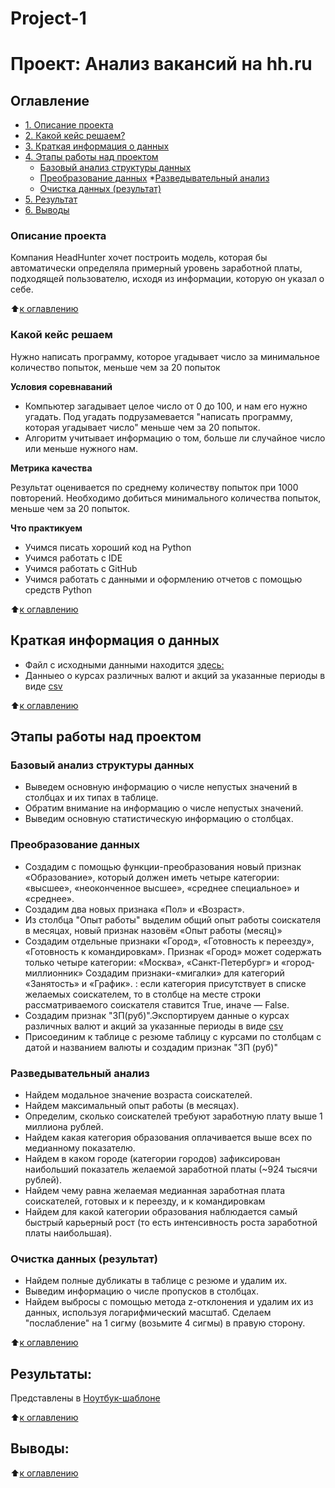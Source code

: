 # Project-1
# Проект: Анализ вакансий на hh.ru

## Оглавление
* [1. Описание проекта](https://github.com/Ter4ik/DS/tree/main/Project-1/README.md#Описание-проекта)
* [2. Какой кейс решаем?](https://github.com/Ter4ik/DS/tree/main/Project-1/README.md#Какой-кейс-решаем)
* [3. Краткая информация о данных](https://github.com/Ter4ik/DS/tree/main/Project-1/READMEmd#Краткая-информация-о-данных)
* [4. Этапы работы над проектом](https://github.com/Ter4ik/DS/tree/main/Project-1/README.md#Этапы-работы-над-проектом)
  * [Базовый анализ структуры данных](https://github.com/Ter4ik/DS/tree/main/Project-1/README.md#Базовый_анализ_структуры_данных)
  * [Преобразование данных](https://github.com/Ter4ik/DS/tree/main/Project-1/README.md#Преобразование_данных)
  *[Разведывательный анализ](https://github.com/Ter4ik/DS/tree/main/Project-1/README.md#Разведывательный_анализ)
  * [Очистка данных (результат)](https://github.com/Ter4ik/DS/tree/main/Project-1/README.md#Очистка_данных-(результат))
* [5. Результат](https://github.com/Ter4ik/DS/tree/main/Project-1/README.md#Результат)
* [6. Выводы](https://github.com/Ter4ik/DS/tree/main/Project-1/README.md#Выводы)

### Описание проекта
Компания HeadHunter хочет построить модель, которая бы автоматически определяла примерный уровень заработной платы, подходящей пользователю, исходя из информации, которую он указал о себе.

:arrow_up:[к оглавлению](https://github.com/Ter4ik/DS/tree/main/Project-1/README.md#Оглавление)

### Какой кейс решаем
Нужно написать программу, которое угадывает число за минимальное количество попыток, меньше чем за 20 попыток

**Условия соревнаваний**
- Компьютер загадывает целое число от 0 до 100,  и нам его нужно угадать. Под угадать подрузамевается "написать программу, которая угадывает число" меньше чем за 20 попыток.
- Алгоритм учитывает информацию о том, больше ли случайное число или меньше нужного нам.

**Метрика качества**

Результат оценивается по среднему количеству попыток при 1000 повторений. Необходимо добиться минимального количества попыток, меньше чем за 20 попыток.

**Что практикуем**

- Учимся писать хороший код на Python
- Учимся работать с IDE
- Учимся работать с GitHub
- Учимся работать с данными и оформлению отчетов с помощью средств Python


:arrow_up:[к оглавлению](https://github.com/Ter4ik/DS/tree/main/Project-1/README.md#Оглавление)

## Краткая информация о данных
* Файл с исходными данными находится [здесь:](https://drive.google.com/file/d/1aacY3qjpwV8LbWz6YTwWzgvJDp2KAMyu/view?usp=sharing)
* Данныео о курсах различных валют и акций за указанные периоды в виде [csv](https://drive.google.com/file/d/1mm6QNbVMfsvmKQVPQtHRBmF83NOWHsdi/view?usp=sharing)

:arrow_up:[к оглавлению](https://github.com/Ter4ik/DS/tree/main/Project-1/README.md#Оглавление)

## Этапы работы над проектом
### Базовый анализ структуры данных
- Выведем основную информацию о числе непустых значений в столбцах и их типах в таблице.
- Обратим внимание на информацию о числе непустых значений.
- Выведим основную статистическую информацию о столбцах.

### Преобразование данных
- Создадим с помощью функции-преобразования новый признак «Образование», который должен иметь четыре категории: «высшее», «неоконченное высшее», «среднее специальное» и «среднее».
- Создадим два новых признака «Пол» и «Возраст».
- Из столбца "Опыт работы" выделим общий опыт работы соискателя в месяцах, новый признак назовём «Опыт работы (месяц)»
- Создадим отдельные признаки «Город», «Готовность к переезду»,
«Готовность к командировкам». Признак «Город» может содержать только четыре категории: «Москва»,
«Санкт-Петербург» и «город-миллионник» 
Создадим признаки-«мигалки» для категорий «Занятость» и «График».
: если категория присутствует в списке желаемых соискателем, то в столбце на месте строки рассматриваемого соискателя ставится True, иначе — False.
- Создадим признак "ЗП(руб)".Экспортируем данные о курсах различных валют и акций за указанные периоды в виде [csv](https://drive.google.com/file/d/1mm6QNbVMfsvmKQVPQtHRBmF83NOWHsdi/view?usp=sharing)
- Присоединим к таблице с резюме таблицу с курсами по столбцам с датой и названием валюты и создадим признак "ЗП (руб)"

### Разведывательный анализ
- Найдем модальное значение возраста соискателей.
- Найдем максимальный опыт работы (в месяцах).
- Определим, сколько соискателей требуют заработную плату выше 1 миллиона рублей.
- Найдем какая категория образования оплачивается выше всех по медианному показателю.
- Найдем в каком городе (категории городов) зафиксирован наибольший показатель желаемой заработной платы (~924 тысячи рублей).
- Найдем чему равна желаемая медианная заработная плата соискателей, готовых и к переезду, и к командировкам
- Найдем для какой категории образования наблюдается самый быстрый карьерный рост (то есть интенсивность роста заработной платы наибольшая).

### Очистка данных (результат)
- Найдем полные дубликаты в таблице с резюме и удалим их.
- Выведим информацию о числе пропусков в столбцах.
- Найдем выбросы с помощью метода z-отклонения и удалим их из данных, используя логарифмический масштаб. Сделаем "послабление" на 1 сигму (возьмите 4 сигмы) в правую сторону.

:arrow_up:[к оглавлению](https://github.com/Ter4ik/DS/tree/main/Project-1/README.md#Оглавление)

## Результаты:

Представлены в [Ноутбук-шаблоне]((https://github.com/Ter4ik/DS/tree/main/Project-1/README.md#Оглавление))

:arrow_up:[к оглавлению](https://github.com/Ter4ik/DS/tree/main/Project-1/README.md#Оглавление)

## Выводы:

:arrow_up:[к оглавлению](https://github.com/Ter4ik/DS/tree/main/Project-1/README.md#Оглавление)
